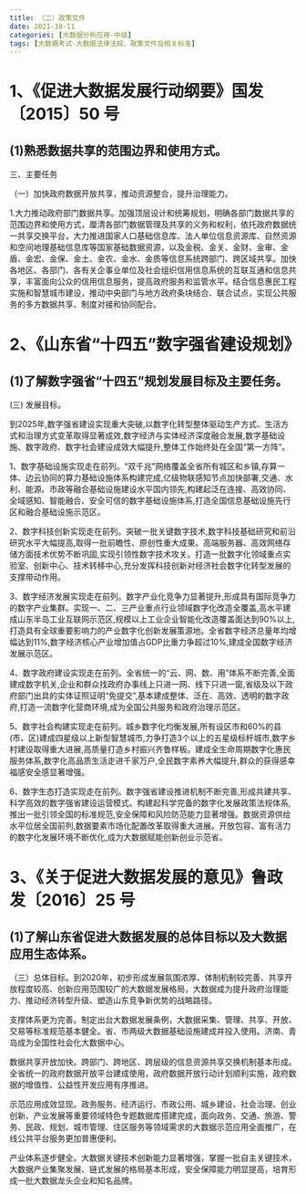 ```yaml
---
title: （二）政策文件
date: 2021-10-11
categories: [大数据分析应用-中级]
tags: [大数据考试-大数据法律法规、政策文件及相关标准]
---
```


# 1、《促进大数据发展行动纲要》国发〔2015〕50 号 
## (1)熟悉数据共享的范围边界和使用方式。 

三、主要任务

（一）加快政府数据开放共享，推动资源整合，提升治理能力。

1.大力推动政府部门数据共享。加强顶层设计和统筹规划，明确各部门数据共享的范围边界和使用方式，厘清各部门数据管理及共享的义务和权利，依托政府数据统一共享交换平台，大力推进国家人口基础信息库、法人单位信息资源库、自然资源和空间地理基础信息库等国家基础数据资源，以及金税、金关、金财、金审、金盾、金宏、金保、金土、金农、金水、金质等信息系统跨部门、跨区域共享。加快各地区、各部门、各有关企事业单位及社会组织信用信息系统的互联互通和信息共享，丰富面向公众的信用信息服务，提高政府服务和监管水平。结合信息惠民工程实施和智慧城市建设，推动中央部门与地方政府条块结合、联合试点，实现公共服务的多方数据共享、制度对接和协同配合。

# 2、《山东省“十四五”数字强省建设规划》 
## (1)了解数字强省“十四五”规划发展目标及主要任务。 

(三) 发展目标。

到2025年,数字强省建设实现重大突破,以数字化转型整体驱动生产方式、生活方式和治理方式变革取得显著成效,数字经济与实体经济深度融合发展,数字基础设施、数字政府、数字社会建设成效大幅提升,整体工作始终处在全国“第一方阵”。

1、数字基础设施实现走在前列。“双千兆”网络覆盖全省所有城区和乡镇,存算一体、边云协同的算力基础设施体系构建完成,亿级物联感知节点加快部署,交通、水利、能源、市政等融合基础设施建设水平国内领先,构建起泛在连接、高效协同、全域感知、智能融合、安全可信的数字基础设施体系,打造全国信息基础设施先行区和融合基础设施示范区。

2、数字科技创新实现走在前列。突破一批关键数字技术,数字科技基础研究和前沿研究水平大幅提高,取得一批前瞻性、原创性重大成果。高端服务器、高效网络存储方面技术优势不断巩固,实现引领性数字技术攻关。打造一批数字化领域重点实验室、创新中心、技术转移中心,充分发挥科技创新对经济社会数字化转型发展的支撑带动作用。

3、数字经济发展实现走在前列。数字产业化竞争力显著提升,形成具有国际竞争力的数字产业集群。实现一、二、三产业重点行业领域数字化改造全覆盖,高水平建成山东半岛工业互联网示范区,规模以上工业企业智能化改造覆盖面达到90%以上,打造具有全球重要影响力的产业数字化创新发展策源地。全省数字经济总量年均增幅达到11%,数字经济核心产业增加值占GDP比重力争超过10%,建成全国数字经济发展示范区。

4、数字政府建设实现走在前列。全省统一的“云、网、数、用”体系不断完善,全面建成数字机关,企业和群众找政府办事线上只进一网、线下只进一窗,省级及以下政府部门出具的实体证照证明“免提交”,基本建成整体、泛在、高效、透明的数字政府,打造一流数字化营商环境,成为全国公共服务和政府治理示范区。

5、数字社会构建实现走在前列。城乡数字化均衡发展,所有设区市和60%的县(市、区)建成四星级以上新型智慧城市,力争打造3个以上的五星级标杆城市,数字乡村建设取得重大进展,高质量打造乡村振兴齐鲁样板。建成全生命周期数字化惠民服务体系,数字化高品质生活走进千家万户,全民数字素养大幅提升,群众的获得感幸福感安全感显著增强。

6、数字生态打造实现走在前列。数字强省建设推进机制不断完善,形成共建共享、科学高效的数字强省建设运营模式。构建起科学完备的数字化发展政策法规体系,推出一批引领全国的标准规范,安全保障和风险防范能力显著增强。数据资源供给水平位居全国前列,数据要素市场化配置改革取得重大进展。开放包容、富有活力的数字化发展环境不断优化,成为大数据赋能创新创业示范省。

# 3、《关于促进大数据发展的意见》鲁政发〔2016〕25 号 
## (1)了解山东省促进大数据发展的总体目标以及大数据应用生态体系。

（三）总体目标。到2020年，初步形成发展氛围浓厚、体制机制较完善、共享开放程度较高、创新应用范围较广的大数据发展格局，大数据成为提升政府治理能力、推动经济转型升级、塑造山东竞争新优势的战略路径。

支撑体系更为完善。制定出台大数据发展条例，大数据采集、管理、共享、开放、交易等标准规范基本健全。省、市两级大数据基础设施建成并投入使用。济南、青岛成为全国性社会化大数据中心。

数据共享开放加快。跨部门、跨地区、跨层级的信息资源共享交换机制基本形成。全省统一的政府数据开放平台建成使用，政府数据开放行动计划顺利实施，政府数据的增值性、公益性开发应用有序推进。

示范应用成效显现。政务服务、经济运行、市政公用、城乡建设、社会治理、创业创新、产业发展等重要领域特色专题数据库搭建完成，面向政务、交通、旅游、警务、民政、规划、城市管理、住区服务等领域需求的大数据示范应用全面推广，在线公共平台服务更加普惠便利。

产业体系逐步健全。大数据关键技术创新能力显著增强，掌握一批自主关键技术，大数据产业集聚发展、链式发展的格局基本形成，安全保障能力明显提高，培育形成一批大数据龙头企业和知名品牌。